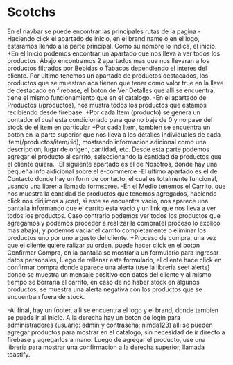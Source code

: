 # Scotchs
En el navbar se puede encontrar las principales rutas de la pagina
  -Haciendo click el apartado de inicio, en el brand name o en el logo, estaramos llendo a la parte principal. Como su nombre lo indica, el inicio.
      +En el Inicio podemos encontrar un apartado que nos lleva a ver todos los productos. Abajo encontramos 2 apartados mas que nos llevaran a los productos filtrados por Bebidas o Tabacos dependiendo el interes del cliente. Por ultimo tenemos un apartado de productos destacados, los productos que se muestran aca tienen que tener como valor true en la llave de destacado en firebase, el boton de Ver Detalles que alli se encuentra, tiene el mismo funcionamiento que en el catalogo.
  -En el apartado de Productos (/productos), nos mustra todos los productos que estamos recibiendo desde firebase.
     +Por cada Item (producto) se genera un contador el cual esta condicionado para que no baje de 0 y no pase del stock de el item en particular
     +Por cada Item, tambien se encuentra un boton en la parte superior que nos lleva a los detalles individuales de cada item(/productos/item/:id), mostrando 
  informacion adicional como una descripcion, lugar de origen, cantidad, etc. Desde esta parte podemos agregar el producto al carrito, seleccionando la cantidad           de productos que el cliente quiera.
  -El siguiente apartado es el de Nosotros, donde hay una pequeña info aidicional sobre el e-commerce
  -El ultimo apartado es el de Contacto donde hay un form de contacto, el cual es totalmente funcional, usando una libreria llamada formspree.
    -En el Medio tenemos el Carrito, que nos muestra la cantidad de productos que tenemos agregados, haciendo click nos dirijimos a /cart, si este se encuentra vacio, nos aparece una pantalla informando que el carrito esta vacio y un link que nos lleva a ver todos los productos. Caso contrario podemos ver todos los productos que agregamos y podemos proceder a realizar la compra(el proceso lo explico mas abajo), y podemos vaciar el carrito completamente o eliminar los productos uno por uno a gusto del cliente.
        +Proceso de compra, una vez que el cliente quiere ralizar su orden, puede hacer click en el boton Confirmar Compra, en la pantalla se mostraria un formulario para ingresar datos personales, luego de rellenar este formulario, el cliente hace click en confirmar compra donde aparece una alerta (use la libreria seet alerts) donde se muestra un mensaje positivo con datos del cliente y al mismo tiempo se borraria el carrito, en caso de no haber stock en algunos productos, se muestra una alerta negativa con los productos que se encuentran fuera de stock.
        
   -Al final, hay un footer, alli se encuentra el logo y el brand, donde tambien se puede ir al inicio. A la derecha hay un boton de login para administradores (usuario: admin y contrasena: nimda123) alli se pueden agregar productos para mostrar en el catalogo, sin necesidad de ir directo a firebase y agregarlos a mano. Luego de agregar el producto, use una libreria para mostrar una confirmacion a la derecha superior, llamada toastify.
  

